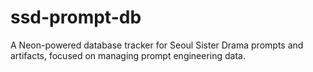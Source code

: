 # ssd-prompt-db
A Neon-powered database tracker for Seoul Sister Drama prompts and artifacts, focused on managing prompt engineering data.

